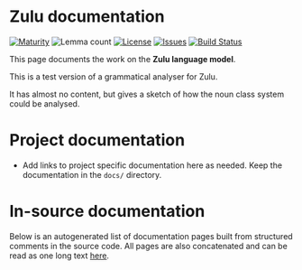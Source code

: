 # Zulu documentation

[![Maturity](https://img.shields.io/endpoint?url=https%3A%2F%2Fraw.githubusercontent.com%2Fgiellalt%2Flang-zul-x-exp%2Fgh-pages%2Fmaturity.json)](https://giellalt.github.io/MaturityClassification.html)
![Lemma count](https://img.shields.io/endpoint?url=https%3A%2F%2Fraw.githubusercontent.com%2Fgiellalt%2Flang-zul-x-exp%2Fgh-pages%2Flemmacount.json)
[![License](https://img.shields.io/github/license/giellalt/lang-zul-x-exp)](https://github.com/giellalt/lang-zul-x-exp/blob/main/LICENSE)
[![Issues](https://img.shields.io/github/issues/giellalt/lang-zul)](https://github.com/giellalt/lang-zul/issues)
[![Build Status](https://builds.giellalt.org/api/badge/lang-zul-x-exp?label=CI)](https://builds.giellalt.org/pipelines/lang-zul-x-exp/builds/latest)

This page documents the work on the **Zulu language model**. 

This is a test version of a grammatical analyser for Zulu.

It has almost no content, but gives a sketch of
how the noun class system could be analysed.

# Project documentation

* Add links to project specific documentation here as needed. Keep the documentation in the `docs/` directory.

# In-source documentation

Below is an autogenerated list of documentation pages built from structured comments in the source code. All pages are also concatenated and can be read as one long text [here](zul.md).
